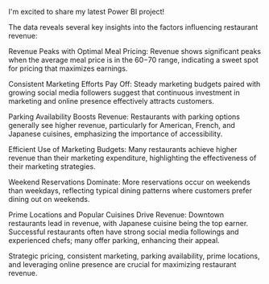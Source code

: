 I'm excited to share my latest Power BI project!

The data reveals several key insights into the factors influencing restaurant revenue:

Revenue Peaks with Optimal Meal Pricing: Revenue shows significant peaks when the average meal price is in the $60-$70 range, indicating a sweet spot for pricing that maximizes earnings.

Consistent Marketing Efforts Pay Off: Steady marketing budgets paired with growing social media followers suggest that continuous investment in marketing and online presence effectively attracts customers.

Parking Availability Boosts Revenue: Restaurants with parking options generally see higher revenue, particularly for American, French, and Japanese cuisines, emphasizing the importance of accessibility.

Efficient Use of Marketing Budgets: Many restaurants achieve higher revenue than their marketing expenditure, highlighting the effectiveness of their marketing strategies.

Weekend Reservations Dominate: More reservations occur on weekends than weekdays, reflecting typical dining patterns where customers prefer dining out on weekends.

Prime Locations and Popular Cuisines Drive Revenue: Downtown restaurants lead in revenue, with Japanese cuisine being the top earner. Successful restaurants often have strong social media followings and experienced chefs; many offer parking, enhancing their appeal.

Strategic pricing, consistent marketing, parking availability, prime locations, and leveraging online presence are crucial for maximizing restaurant revenue.
